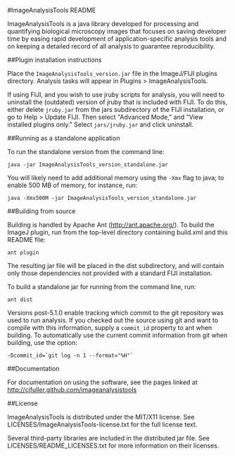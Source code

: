 #ImageAnalysisTools README

ImageAnalysisTools is a java library developed for processing and quantifying biological microscopy images that focuses on saving developer time by easing rapid development of application-specific analysis tools and on keeping a detailed record of all analysis to guarantee reproducibility.

##Plugin installation instructions

Place the `ImageAnalysisTools_version.jar` file in the ImageJ/FIJI plugins directory.  Analysis tasks will appear in Plugins > ImageAnalysisTools.

If using FIJI, and you wish to use jruby scripts for analysis, you will need to uninstall the (outdated) version of jruby that is included with FIJI.  To do this, either delete `jruby.jar` from the jars subdirectory of the FIJI installation, or go to Help > Update FIJI.  Then select "Advanced Mode," and "View installed plugins only."  Select `jars/jruby.jar` and click uninstall.

##Running as a standalone application

To run the standalone version from the command line:

`java -jar ImageAnalysisTools_version_standalone.jar`

You will likely need to add additional memory using the `-Xmx` flag to java; to enable 500 MB of memory, for instance, run:

`java -Xmx500M -jar ImageAnalysisTools_version_standalone.jar`

##Building from source

Building is handled by Apache Ant (http://ant.apache.org/).  To build the ImageJ plugin, run from the top-level directory containing build.xml and this README file:

`ant plugin`

The resulting jar file will be placed in the dist subdirectory, and will contain only those dependencies not provided with a standard FIJI installation.

To build a standalone jar for running from the command line, run:

`ant dist`

Versions post-5.1.0 enable tracking which commit to the git repository was used to run analysis.  If you checked out the source using git and want to compile with this information, supply a `commit_id` property to ant when building.  To automatically use the current commit information from git when building, use the option:

    -Dcommit_id=`git log -n 1 --format="%H"`


##Documentation

For documentation on using the software, see the pages linked at http://cjfuller.github.com/imageanalysistools

##License

ImageAnalysisTools is distributed under the MIT/X11 license.  See LICENSES/ImageAnalysisTools-license.txt for the full license text.

Several third-party libraries are included in the distributed jar file.  See LICENSES/README_LICENSES.txt for more information on their licenses.


